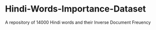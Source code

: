 # Hindi-Words-Importance-Dataset
A repository of 14000 Hindi words and their Inverse Document Freuency
